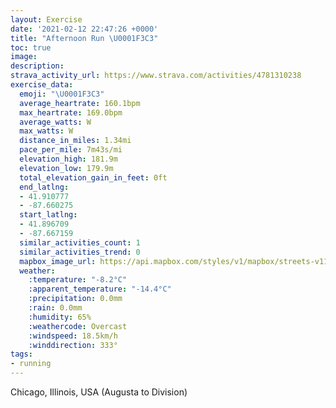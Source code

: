 ```yaml
---
layout: Exercise
date: '2021-02-12 22:47:26 +0000'
title: "Afternoon Run \U0001F3C3"
toc: true
image:
description:
strava_activity_url: https://www.strava.com/activities/4781310238
exercise_data:
  emoji: "\U0001F3C3"
  average_heartrate: 160.1bpm
  max_heartrate: 169.0bpm
  average_watts: W
  max_watts: W
  distance_in_miles: 1.34mi
  pace_per_mile: 7m43s/mi
  elevation_high: 181.9m
  elevation_low: 179.9m
  total_elevation_gain_in_feet: 0ft
  end_latlng:
  - 41.910777
  - -87.660275
  start_latlng:
  - 41.896709
  - -87.667159
  similar_activities_count: 1
  similar_activities_trend: 0
  mapbox_image_url: https://api.mapbox.com/styles/v1/mapbox/streets-v11/static/path-5+787af2-1.0(k%7Du~FvnavOkAJ_ADaDAeGJyK%3FG%40BBA%40m%40H%7DBIeCDw%40Mu%40FcBT%7BAL%7BDFoBJ%5DAgAQ_AGsCNeDA%7BBEyDJ_%40AYGSMSWI_%40Eo%40%3FwADiBHkATeC%40a%40Em%40YgAEg%40D%7BDC_OM%5DKE),pin-s-s+e5b22e(-87.66716,41.8967),pin-s-f+89ae00(-87.66028000000001,41.91077)/auto/800x800?access_token=pk.eyJ1Ijoiam9zaGJlY2ttYW4iLCJhIjoiY205eWR2aDd1MWZ6djJrbXc4a3M0bWZleiJ9.XiG9OWkNcZk2QzjJbxLB4A
  weather:
    :temperature: "-8.2°C"
    :apparent_temperature: "-14.4°C"
    :precipitation: 0.0mm
    :rain: 0.0mm
    :humidity: 65%
    :weathercode: Overcast
    :windspeed: 18.5km/h
    :winddirection: 333°
tags:
- running
---
```

Chicago, Illinois, USA (Augusta to Division)
